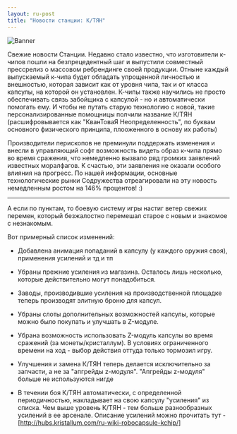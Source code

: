 ```yaml
---
layout: ru-post
title: "Новости станции: К/ТЯН"
---
```

![Banner](https://pp.vk.me/c636222/v636222682/2bc12/gA0hmF9A2mE.jpg)

Свежие новости Станции. Недавно стало известно, что изготовители к-чипов пошли на безпрецедентный шаг и выпустили совместный прессрелиз о массовом ребрендинге своей продукции. Отныне каждый выпускаемый к-чипа будет обладать упрощенной личностью и внешностью, которая зависит как от уровня чипа, так и от класса капсулы, на которой он установлен. К-чипы также научились не просто обеспечивать связь забойщика с капсулой - но и автоматически помогать ему. И чтобы не путать старую технологию с новой, такие персонализированные помощницы полчили название К/ТЯН (расшифровывается как "КванТоваЯ Неопределенность", по буквам основного физического принципа, плооженного в основу их работы)

Производители перископов не преминули поддержать изменения и внесли в управляющий софт возможность видеть образ к-чипа прямо во время сражения, что немедленно вызвало ряд громких заявлений известных моралфагов. К счастью, эти заявления не оказали особого влияния на прогресс. По нашей информации, основные технологические рынки Содружества отреагировали на эту новость немедленным ростом на 146% процентов! :)

---

А если по пунктам, то боевую систему игры настиг ветер свежих перемен, который безжалостно перемешал старое с новым и знакомое с незнакомым.

Вот примерный список изменений:

- Добавлена анимация попаданий в капсулу (у каждого оружия своя), применения усилений и тд и тп

- Убраны прежние усиления из магазина. Осталось лишь несколько, которые действительно могут понадобиться.

- Заводы, производившие усиления на производственной площадке теперь производят элитную броню для капсул.

- Убраны слоты дополнительных возможностей капсулы, которые можно было покупать и улучшать в Z-модуле.

- Убрана возможность использовать Z-модуль капсулы во время сражений (за монеты/кристаллум). В условиях ограниченного времени на ход - выбор действия оттуда только тормозил игру.

- Улучшения и замена К/ТЯН теперь делается исключительно за запчасти, а не за "апгрейды z-модуля". "Апгрейды z-модуля" больше не используются нигде

- В течении боя К/ТЯН автоматически, с определенной периодичностью, накладывает на свою капсулу "усиления" из списка. Чем выше уровень К/ТЯН - тем больше разнообразных усилений в ее арсенале. Описание усилений можно прочитать тут - [http://hubs.kristallum.com/ru-wiki-robocapsule-kchip/]
